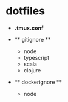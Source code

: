 # dotfiles

- **.tmux.conf**

- ** gitignore **
  
  - node
  - typescript
  - scala
  - clojure

- ** dockerignore **
  - node
